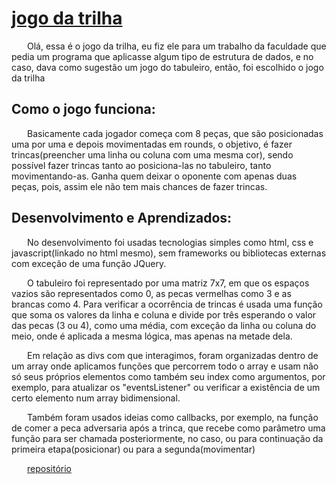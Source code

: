 


<head><style>
    p{
        text-indent:25px
    }
</style></head>

<h1><a href="https://brayanlolv.github.io/jogo-trilha/index.html"> jogo da trilha</a></h1>

<p>Olá, essa é o jogo da trilha, eu fiz ele para um trabalho da faculdade que pedia um programa que aplicasse algum tipo de estrutura de dados, e no caso, dava como sugestão um  jogo do tabuleiro, então, foi escolhido o jogo da trilha
</p>

<h2>Como o jogo funciona:</h2>

<p>
Basicamente cada jogador começa com 8 peças, que são posicionadas uma por uma e  depois movimentadas em rounds, o objetivo, é fazer trincas(preencher uma linha ou coluna com uma mesma cor), sendo possível fazer trincas tanto ao posiciona-las no tabuleiro, tanto movimentando-as. Ganha quem deixar o oponente com apenas duas peças, pois, assim ele não tem mais chances de fazer trincas.</p>

<h2>Desenvolvimento e Aprendizados:</h2>

<p>No desenvolvimento foi usadas tecnologias simples como html, css e javascript(linkado no html mesmo), sem frameworks ou bibliotecas externas com exceção de uma função JQuery.</p>

<p>
O tabuleiro foi representado por uma matriz 7x7, em que os espaços vazios são representados como 0, as pecas vermelhas como 3 e as brancas como 4. Para verificar a ocorrência de trincas é usada uma função que soma os valores da linha e coluna e divide por três esperando o valor das pecas (3 ou 4), como uma média, com exceção da  linha ou coluna do meio, onde é aplicada a mesma lógica, mas apenas na   metade dela.</p>

<p>Em relação as divs com que interagimos, foram organizadas dentro de um array onde aplicamos funções que percorrem todo o array e usam não só seus próprios elementos como também seu index como argumentos, por exemplo, para atualizar os "eventsListener" ou verificar a existência de um certo elemento num array bidimensional.
</p>
<p>Também foram usados ideias como callbacks, por exemplo, na função de comer a peca adversaria após a trinca, que recebe como parâmetro uma função para ser chamada posteriormente, no caso, ou para continuação da primeira etapa(posicionar) ou para a segunda(movimentar)</p>

<a href="https://github.com/brayanlolv/jogo-trilha">repositório</a>
